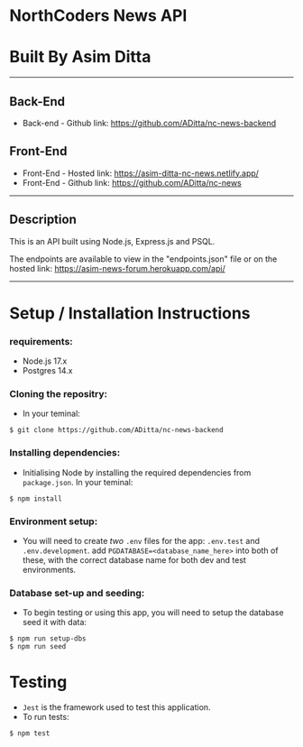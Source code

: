 # **NorthCoders News API**

# **Built By Asim Ditta**

---

## **Back-End**

- Back-end - Github link: https://github.com/ADitta/nc-news-backend

## **Front-End**

- Front-End - Hosted link: https://asim-ditta-nc-news.netlify.app/
- Front-End - Github link: https://github.com/ADitta/nc-news

---

## **Description**

This is an API built using Node.js, Express.js and PSQL.

The endpoints are available to view in the "endpoints.json" file or on the hosted link: https://asim-news-forum.herokuapp.com/api/

---

# **Setup / Installation Instructions**

### **requirements:**

- Node.js 17.x
- Postgres 14.x

### **Cloning the repositry:**

- In your teminal:

```
$ git clone https://github.com/ADitta/nc-news-backend
```

### **Installing dependencies:**

- Initialising Node by installing the required dependencies from `package.json`. In your teminal:

```
$ npm install
```

### **Environment setup:**

- You will need to create _two_ `.env` files for the app: `.env.test` and `.env.development`. add `PGDATABASE=<database_name_here>` into both of these, with the correct database name for both dev and test environments.

### **Database set-up and seeding:**

- To begin testing or using this app, you will need to setup the database seed it with data:

```
$ npm run setup-dbs
$ npm run seed
```

# **Testing**

- `Jest` is the framework used to test this application.
- To run tests:

```
$ npm test
```
